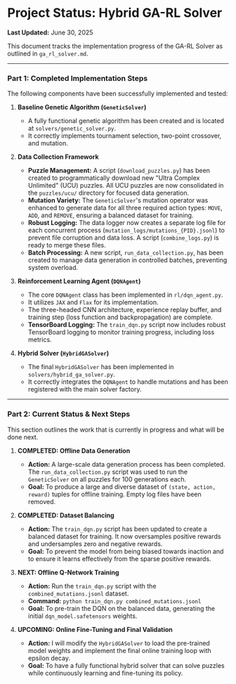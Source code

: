 # **Project Status: Hybrid GA-RL Solver**

**Last Updated:** June 30, 2025

This document tracks the implementation progress of the GA-RL Solver as outlined in `ga_rl_solver.md`.

---

### **Part 1: Completed Implementation Steps**

The following components have been successfully implemented and tested:

1.  **Baseline Genetic Algorithm (`GeneticSolver`)**
    *   A fully functional genetic algorithm has been created and is located at `solvers/genetic_solver.py`.
    *   It correctly implements tournament selection, two-point crossover, and mutation.

2.  **Data Collection Framework**
    *   **Puzzle Management:** A script (`download_puzzles.py`) has been created to programmatically download new "Ultra Complex Unlimited" (UCU) puzzles. All UCU puzzles are now consolidated in the `puzzles/ucu/` directory for focused data generation.
    *   **Mutation Variety:** The `GeneticSolver`'s mutation operator was enhanced to generate data for all three required action types: `MOVE`, `ADD`, and `REMOVE`, ensuring a balanced dataset for training.
    *   **Robust Logging:** The data logger now creates a separate log file for each concurrent process (`mutation_logs/mutations_{PID}.jsonl`) to prevent file corruption and data loss. A script (`combine_logs.py`) is ready to merge these files.
    *   **Batch Processing:** A new script, `run_data_collection.py`, has been created to manage data generation in controlled batches, preventing system overload.

3.  **Reinforcement Learning Agent (`DQNAgent`)**
    *   The core `DQNAgent` class has been implemented in `rl/dqn_agent.py`.
    *   It utilizes `JAX` and `Flax` for its implementation.
    *   The three-headed CNN architecture, experience replay buffer, and training step (loss function and backpropagation) are complete.
    *   **TensorBoard Logging:** The `train_dqn.py` script now includes robust TensorBoard logging to monitor training progress, including loss metrics.

4.  **Hybrid Solver (`HybridGASolver`)**
    *   The final `HybridGASolver` has been implemented in `solvers/hybrid_ga_solver.py`.
    *   It correctly integrates the `DQNAgent` to handle mutations and has been registered with the main solver factory.

---

### **Part 2: Current Status & Next Steps**

This section outlines the work that is currently in progress and what will be done next.

1.  **COMPLETED: Offline Data Generation**
    *   **Action:** A large-scale data generation process has been completed. The `run_data_collection.py` script was used to run the `GeneticSolver` on all puzzles for 100 generations each.
    *   **Goal:** To produce a large and diverse dataset of `(state, action, reward)` tuples for offline training. Empty log files have been removed.

2.  **COMPLETED: Dataset Balancing**
    *   **Action:** The `train_dqn.py` script has been updated to create a balanced dataset for training. It now oversamples positive rewards and undersamples zero and negative rewards.
    *   **Goal:** To prevent the model from being biased towards inaction and to ensure it learns effectively from the sparse positive rewards.

3.  **NEXT: Offline Q-Network Training**
    *   **Action:** Run the `train_dqn.py` script with the `combined_mutations.jsonl` dataset.
    *   **Command:** `python train_dqn.py combined_mutations.jsonl`
    *   **Goal:** To pre-train the DQN on the balanced data, generating the initial `dqn_model.safetensors` weights.

4.  **UPCOMING: Online Fine-Tuning and Final Validation**
    *   **Action:** I will modify the `HybridGASolver` to load the pre-trained model weights and implement the final online training loop with epsilon decay.
    *   **Goal:** To have a fully functional hybrid solver that can solve puzzles while continuously learning and fine-tuning its policy.

